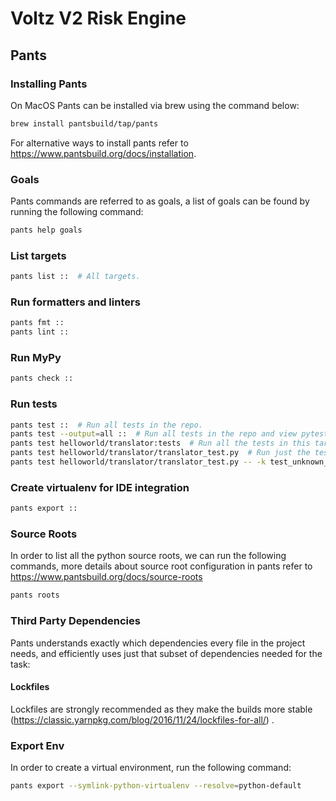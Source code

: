 # Voltz V2 Risk Engine

## Pants

### Installing Pants

On MacOS Pants can be installed via brew using the command below:

```bash
brew install pantsbuild/tap/pants
```

For alternative ways to install pants refer to https://www.pantsbuild.org/docs/installation.

### Goals

Pants commands are referred to as goals, a list of goals can be found by running the following command:

```bash
pants help goals
```

### List targets

```bash 
pants list ::  # All targets.
```

### Run formatters and linters

```bash
pants fmt ::
pants lint ::
```

### Run MyPy

```bash
pants check ::
```

### Run tests

```bash
pants test ::  # Run all tests in the repo.
pants test --output=all ::  # Run all tests in the repo and view pytest output even for tests that passed (you can set this permanently in pants.toml).
pants test helloworld/translator:tests  # Run all the tests in this target.
pants test helloworld/translator/translator_test.py  # Run just the tests in this file.
pants test helloworld/translator/translator_test.py -- -k test_unknown_phrase  # Run just this one test by passing through pytest args.
```

### Create virtualenv for IDE integration

```bash
pants export ::
```

### Source Roots 

In order to list all the python source roots, we can run the following commands, more details about
source root configuration in pants refer to https://www.pantsbuild.org/docs/source-roots

```bash
pants roots
```

### Third Party Dependencies 

Pants understands exactly which dependencies every file in the project needs, and efficiently uses just that
subset of dependencies needed for the task:

#### Lockfiles

Lockfiles are strongly recommended as they make the builds more stable (https://classic.yarnpkg.com/blog/2016/11/24/lockfiles-for-all/) .

### Export Env

In order to create a virtual environment, run the following command:

```bash
pants export --symlink-python-virtualenv --resolve=python-default
```